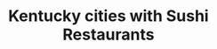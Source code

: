 ---
layout: state
title: Kentucky cities with Sushi Restaurants
permalink: /kentucky/
stateAbbr: KY
stateName: Kentucky

---